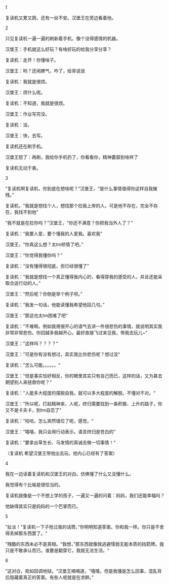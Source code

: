 1

复读机又累又困，还有一丝不安。汉堡王在旁边看着他。



2

只见复读机一遍一遍的刷新着手机，像个没得感情的机器。

汉堡王：手机就这么好玩？有啥好玩的给我分享分享？

复读机：走开！你懂啥子。

汉堡王：哟？还闹脾气，咋了，给哥说说

复读机：我就是很烦。

汉堡王：烦什么呢。

复读机：不知道，我就是很烦。

汉堡王：作业写完没。

复读机：没。

汉堡王：快，去写。

复读机还在刷手机。

汉堡王怒了：再刷，我给你手机扔了，你看看你，精神萎靡到啥样了

复读机无动于衷。



3

“复读机啊复读机，你到底在想啥呢？”汉堡王，“是什么事情值得你这样自我摧残。”

复读机，“我就是想找个人，想找那个拉我上岸的人，可是他不存在，完全不存在，我找不到他”

“我不就是在拉你吗？”汉堡王，“你还不满意？你把我当外人了？”

复读机：“我要人爱，要个懂我的人爱我。喜欢我”

汉堡王，“你真这么想？太tm矫情了吧。”

汉堡王：“你觉得我懂你吗？”

复读机：“没有懂得很彻底，但已经很懂了”

复读机：“我就是想找一个真正懂得我内心的，看得穿我的感受的人，并且还能采取合适行动的人。”

汉堡王：“然后呢？你倒是举个例子呗。”

复读机：“我发一句话，他能读懂我希望他回几句。”

汉堡王：“那这也太tm困难了吧”

复读机：”不难啊。例如我用很开心的语气去讲一件很悲伤的事情，就说明其实我非常非常悲伤。你回越多我越开心。最好直接飞过来见我，带我去玩儿~“

汉堡王：”这样吗？？？？“

汉堡王：”可是你有没有想过，其实我比你悲伤呢？想过没“

复读机：”怎么可能。。。。。。“

汉堡王：”但是事实恰好相反，你的眼里其实只有自己而已，这样的话，又为甚去期望别人来拯救你呢？“

复读机：”人能多大程度的摆脱自我，就可以多大程度的解脱。不懂对不对。“

汉堡王：”所以呢，打起精神来，人呢，终归需要找到一条积极、上升的路子，你又不是卡夫卡，别tm自恋了“

复读机：”哈哈，怎么突然错位了呢，感觉。“

汉堡王：”嘻嘻，我只会用行动表示。语言终归是苍白的“

复读机：”要拿出草生长、马发情的真诚去做一切事情！“

（复读机 希望汉堡王带他出去玩，他内心已经有了答案）



4

我在一边读着复读机和汉堡王的对白。仿佛懂了什么又没懂什么。

我觉得有个比喻是很恰当的。

复读机就像是一个不想上学的孩子，一遍又一遍的问着：妈妈，我们还能幸福吗？

他缺得其实只是妈妈的一个巴掌而已。



5

”扯淡！“复读机一下子抢过我的话筒，”你明明知道答案。你和我一样。你只是不舍得丢掉那东西罢了。“

”残酷的东西未必不是真相。“我想，”那东西就像我逃避懦弱无能本质的挡箭牌。我只是不敢承认而已。谁要是戳穿它，我就无法生活。“



6

”这对白，宛如回调地狱。“汉堡王喃喃道，“嘻嘻，但是我懂是怎么回事，混乱背后隐藏着真正的答案。有些人呢就是在求醉。”



